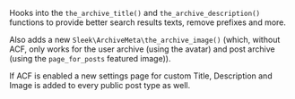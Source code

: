 Hooks into the `the_archive_title()` and `the_archive_description()` functions to provide better search results texts, remove prefixes and more.

Also adds a new `Sleek\ArchiveMeta\the_archive_image()` (which, without ACF, only works for the user archive (using the avatar) and post archive (using the `page_for_posts` featured image)).

If ACF is enabled a new settings page for custom Title, Description and Image is added to every public post type as well.
